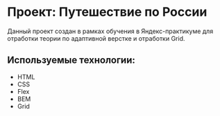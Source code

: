 # Проект: Путешествие по России
Данный проект создан в рамках обучения в Яндекс-практикуме для отработки теории по адаптивной верстке и отработки Grid.
## **Используемые технологии:**
* HTML
* CSS
* Flex
* BEM
* Grid


